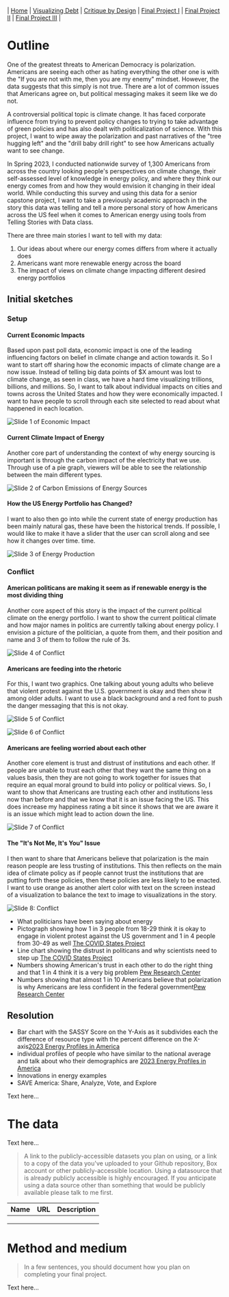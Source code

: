 | [Home](https://ncbartel.github.io/Portfolio/) | [Visualizing Debt](visualizing-government-debt) | [Critique by Design](critique-by-design) | [Final Project I](final-project-part-one) | [Final Project II](final-project-part-two) | [Final Project III](final-project-part-three) |


# Outline

One of the greatest threats to American Democracy is polarization. Americans are seeing each other as hating everything the other one is with the "If you are not with me, then you are my enemy" mindset. However, the data suggests that this simply is not true. There are a lot of common issues that Americans agree on, but political messaging makes it seem like we do not. 

A controversial political topic is climate change. It has faced corporate influence from trying to prevent policy changes to trying to take advantage of green policies and has also dealt with politicalization of science. With this project, I want to wipe away the polarization and past narratives of the "tree hugging left" and the "drill baby drill right" to see how Americans actually want to see change. 

In Spring 2023, I conducted nationwide survey of 1,300 Americans from across the country looking people's perspectives on climate change, their self-assessed level of knowledge in energy policy, and where they think our energy comes from and how they would envision it changing in their ideal world. While conducting this survey and using this data for a senior capstone project, I want to take a previously academic approach in the story this data was telling and tell a more personal story of how Americans across the US feel when it comes to American energy using tools from Telling Stories with Data class. 

There are three main stories I want to tell with my data:
1. Our ideas about where our energy comes differs from where it actually does
2. Americans want more renewable energy across the board 
3. The impact of views on climate change impacting different desired energy portfolios

## Initial sketches

### Setup

#### Current Economic Impacts
Based upon past poll data, economic impact is one of the leading influencing factors on belief in climate change and action towards it. So I want to start off sharing how the economic impacts of climate change are a now issue. Instead of telling big data points of $X amount was lost to climate change, as seen in class, we have a hard time visualizing trillions, billions, and millions. So, I want to talk about individual impacts on cities and towns across the United States and how they were economically impacted. I want to have people to scroll through each site selected to read about what happened in each location.

![Slide 1 of Economic Impact](sketch1.png)

#### Current Climate Impact of Energy 

Another core part of understanding the context of why energy sourcing is important is through the carbon impact of the electricity that we use. Through use of a pie graph, viewers will be able to see the relationship between the main different types. 

![Slide 2 of Carbon Emissions of Energy Sources](sketch2.png)

#### How the US Energy Portfolio has Changed?

I want to also then go into while the current state of energy production has been mainly natural gas, these have been the historical trends. If possible, I would like to make it have a slider that the user can scroll along and see how it changes over time. time. 

![Slide 3 of Energy Production](sketch3.png)



### Conflict

#### American politicans are making it seem as if renewable energy is the most dividing thing

Another core aspect of this story is the impact of the current political climate on the energy portfolio. I want to show the current political climate and how major names in politics are currently talking about energy policy. I envision a picture of the politician, a quote from them, and their position and name and 3 of them to follow the rule of 3s. 

![Slide 4 of Conflict](sketch4.png)

#### Americans are feeding into the rhetoric 

For this, I want two graphics. One talking about young adults who believe that violent protest against the U.S. government is okay and then show it among older adults. I want to use a black background and a red font to push the danger messaging that this is not okay.

![Slide 5 of Conflict](sketch5.png)

![Slide 6 of Conflict](sketch6.png)

#### Americans are feeling worried about each other

Another core element is trust and distrust of institutions and each other. If people are unable to trust each other that they want the same thing on a values basis, then they are not going to work together for issues that require an equal moral ground to build into policy or political views. So, I want to show that Americans are trusting each other and institutions less now than before and that we know that it is an issue facing the US. This does increase my happiness rating a bit since it shows that we are aware it is an issue which might lead to action down the line. 

![Slide 7 of Conflict](sketch7.png)

#### The "It's Not Me, It's You" Issue

I then want to share that Americans believe that polarization is the main reason people are less trusting of institutions. This then reflects on the main idea of climate policy as if people cannot trust the institutions that are putting forth these policies, then these policies are less likely to be enacted. I want to use orange as another alert color with text on the screen instead of a visualization to balance the text to image to visualizations in the story. 

![Slide 8: Conflict](sketch8.png)



- What politicians have been saying about energy 
- Pictograph showing how 1 in 3 people from 18-29 think it is okay to engage in violent protest against the US government and 1 in 4 people from 30-49 as well [The COVID States Project](https://www.covidstates.org/reports/americans-views-on-violence-against-the-government)
- Line chart showing the distrust in politicans and why scientists need to step up [The COVID States Project](https://www.covidstates.org/trust-in-institutions)
- Numbers showing American's trust in each other to do the right thing and that 1 in 4 think it is a very big problem [Pew Research Center](https://www.pewresearch.org/politics/dataset/american-trends-panel-wave-40/)
- Numbers showing that almost 1 in 10 Americans believe that polarization is why Americans are less confident in the federal government[Pew Research Center](https://www.pewresearch.org/politics/dataset/american-trends-panel-wave-40/)

## Resolution
- Bar chart with the SASSY Score on the Y-Axis as it subdivides each the difference of resource type with the percent difference on the X-axis[2023 Energy Profiles in America](2023energyprofilesinamerica.csv)
- individual profiles of people who have similar to the national average and talk about who their demographics are [2023 Energy Profiles in America](2023energyprofilesinamerica.csv)
- Innovations in energy examples
- SAVE America: Share, Analyze, Vote, and Explore 

Text here...

# The data



Text here...

> A link to the publicly-accessible datasets you plan on using, or a link to a copy of the data you've uploaded to your Github repository, Box account or other publicly-accessible location. Using a datasource that is already publicly accessible is highly encouraged.  If you anticipate using a data source other than something that would be publicly available please talk to me first. 

| Name | URL | Description |
|------|-----|-------------|
|      |     |             |
|      |     |             |
|      |     |             |

# Method and medium
> In a few sentences, you should document how you plan on completing your final project. 

Text here...
